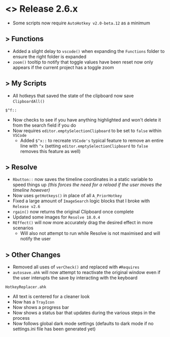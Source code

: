 # <> Release 2.6.x
- Some scripts now require `AutoHotkey v2.0-beta.12` as a minimum

## > Functions
- Added a slight delay to `vscode()` when expanding the `Functions` folder to ensure the right folder is expanded
- `zoom()` tooltip to notify that toggle values have been reset now only appears if the current project has a toggle zoom

## > My Scripts
- All hotkeys that saved the state of the clipboard now save `ClipboardAll()`

`$^f::`
- Now checks to see if you have anything highlighted and won't delete it from the search field if you do
- Now requires `editor.emptySelectionClipboard` to be set to `false` within `VSCode`
    - Added `$^x::` to recreate `VSCode's` typical feature to remove an entire line with `^x` (setting `editor.emptySelectionClipboard` to `false` removes this feature as well)

## > Resolve
- `Rbutton::` now saves the timeline coordinates in a static variable to speed things up *(this forces the need for a reload if the user moves the timeline however)*
- Now uses `getHotkeys()` in place of all `A_PriorHotkey`
- Fixed a large amount of `ImageSearch` logic blocks that I broke with `Release v2.6`
- `rgain()` now returns the original Clipboard once complete
- Updated some images for `Resolve 18.0.4`
- `REffect()` will now more accurately drag the desired effect in more scenarios
    - Will also not attempt to run while Resolve is not maximised and will notify the user

## > Other Changes
- Removed all uses of `verCheck()` and replaced with `#Requires`
- `autosave.ahk` will now attempt to reactivate the original window even if the user interupts the save by interacting with the keyboard

`HotkeyReplacer.ahk`
- All text is centered for a cleaner look
- Now has a `TrayIcon`
- Now shows a progress bar
- Now shows a status bar that updates during the various steps in the process
- Now follows global dark mode settings (defaults to dark mode if no settings.ini file has been generated yet)